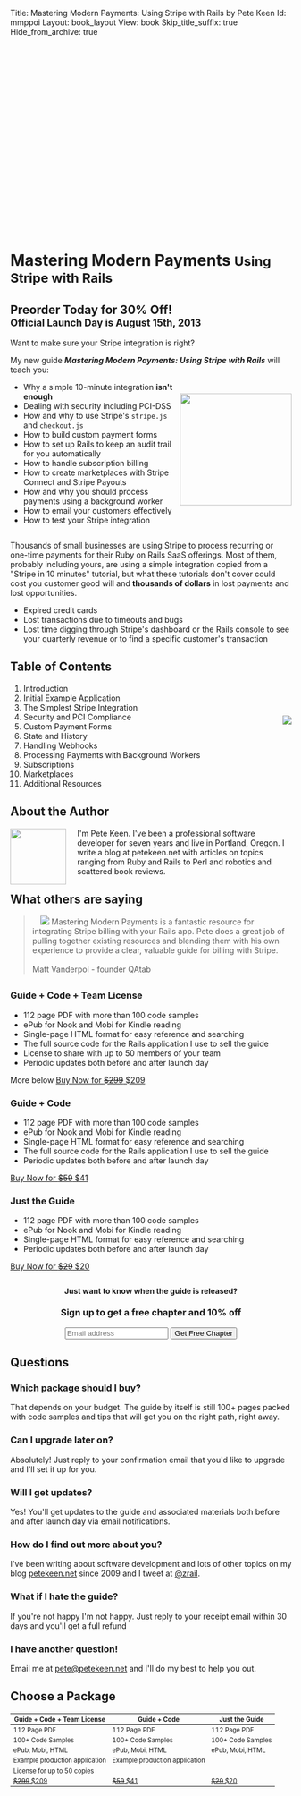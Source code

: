 Title: Mastering Modern Payments: Using Stripe with Rails by Pete Keen
Id: mmppoi
Layout: book_layout
View: book
Skip_title_suffix: true
Hide_from_archive: true

<div id="paymentModal" class="modal hide fade" role="dialog">
  <div class="modal-body">
    <iframe src="" style="zoom:0.6" width="99.6%" height="550" frameborder="0"></iframe>
  </div>
</div>


<h1 class="book">Mastering Modern Payments <small>Using Stripe with Rails</small></h1>

<h2 class="preorder">Preorder Today for 30% Off!<br><small>Official Launch Day is August 15th, 2013</small></h2>

<div class="question">
Want to make sure your Stripe integration is right?
</div>

<p>
    My new guide <strong><em>Mastering Modern Payments: Using Stripe with Rails</em></strong> will teach you:
</p>

<div>
<img style="float: right; height: 200px; padding-top: 20px;" src="http://files.bugsplatcdn.com/files/c8d07c7429a014d29fda/book_stack_small.png" />
<ul>
<li>Why a simple 10-minute integration <strong>isn't enough</strong>
<li>Dealing with security including PCI-DSS
<li>How and why to use Stripe's <code>stripe.js</code> and <code>checkout.js</code>
<li>How to build custom payment forms
<li>How to set up Rails to keep an audit trail for you automatically
<li>How to handle subscription billing
<li>How to create marketplaces with Stripe Connect and Stripe Payouts
<li>How and why you should process payments using a background worker
<li>How to email your customers effectively
<li>How to test your Stripe integration
</ul>

<p style="margin-top: 2em">
Thousands of small businesses are using Stripe to process recurring or one-time payments for their Ruby on Rails SaaS offerings. Most of them, probably including yours, are using a simple integration copied from a "Stripe in 10 minutes" tutorial, but what these tutorials don't cover could cost you customer good will and  <strong>thousands of dollars</strong> in lost payments and lost opportunities.</p>

<ul>
<li>Expired credit cards
<li>Lost transactions due to timeouts and bugs
<li>Lost time digging through Stripe's dashboard or the Rails console to see your quarterly revenue or to find a specific customer's transaction
</ul>

<div style="margin-top: 2em; margin-bottom: 2em">
<img style="float: right; margin-left: 20px; padding-top: 100px;" src="http://files.bugsplatcdn.com/files/a8dab64c9e6402ee7b16/stripe_rails.png">
<h2>Table of Contents</h2>
<ol>
<li>Introduction
<li>Initial Example Application
<li>The Simplest Stripe Integration
<li>Security and PCI Compliance
<li>Custom Payment Forms
<li>State and History
<li>Handling Webhooks
<li>Processing Payments with Background Workers
<li>Subscriptions
<li>Marketplaces
<li>Additional Resources
</ol>
</div>

<div style="margin-top: 2em; margin-bottom: 2em">
<h2>About the Author</h2>
<p>
<img class="thumbnail" src="http://files.bugsplatcdn.com/files/54919f94183b56488a1e/me-small.png" style="float:left; margin-right: 20px; height:100px;">
I'm Pete Keen. I've been a professional software developer for seven years and live in Portland, Oregon. I write a blog at petekeen.net with articles on topics ranging from Ruby and Rails to Perl and robotics and scattered book reviews.
</p>
</div>

<div style="margin-top: 2em; margin-bottom: 2em">
<h2>What others are saying</h2>
<blockquote>
<img class="thumbnail pull-right" src="http://files.bugsplatcdn.com/files/2a34b4be575a85bdf517/matt_vanderpol.jpg" style="margin-left: 1em;">
Mastering Modern Payments is a fantastic resource for integrating Stripe billing with your Rails app. Pete does a great job of pulling together existing resources and blending them with his own experience to provide a clear, valuable guide for billing with Stripe.
<br><br>
Matt Vanderpol - founder QAtab
</blockquote>
</div>

<div class="well">
<h3>Guide + Code + Team License</h3>
<ul class="archive-list">
<li><span class="mmp-icon"><i class="icon-edit"></i></span> 112 page PDF with more than 100 code samples
<li><span class="mmp-icon"><i class="icon-download-alt"></i></span> ePub for Nook and Mobi for Kindle reading
<li><span class="mmp-icon"><i class="icon-html5"></i></span> Single-page HTML format for easy reference and searching
<li><span class="mmp-icon"><i class="icon-code"></i></span> The full source code for the Rails application I use to sell the guide
<li><span class="mmp-icon"><i class="icon-group"></i></span> License to share with up to 50 members of your team
<li><span class="mmp-icon"><i class="icon-bell"></i></span> Periodic updates both before and after launch day
</ul>
<span class="pull-right date">More below <i class="icon-arrow-down"></i></span>
<a class="btn btn-large btn-success payment-button" data-permalink="mastering-modern-payments-team" href="https://sales.petekeen.net/buy/mastering-modern-payments-team">Buy Now for <del>$299</del> $209</a>
</div>

<div class="well highlight">
<h3>Guide + Code</h3>
<ul class="archive-list">
<li><span class="mmp-icon"><i class="icon-edit"></i></span> 112 page PDF with more than 100 code samples
<li><span class="mmp-icon"><i class="icon-download-alt"></i></span> ePub for Nook and Mobi for Kindle reading
<li><span class="mmp-icon"><i class="icon-html5"></i></span> Single-page HTML format for easy reference and searching
<li><span class="mmp-icon"><i class="icon-code"></i></span> The full source code for the Rails application I use to sell the guide
<li><span class="mmp-icon"><i class="icon-bell"></i></span> Periodic updates both before and after launch day
</ul>
<a class="btn btn-large btn-success payment-button" data-permalink="mastering-modern-payments-deluxe" href="https://sales.petekeen.net/buy/mastering-modern-payments-deluxe">Buy Now for <del>$59</del> $41</a>
</div>

<div class="well">
<h3>Just the Guide</h3>
<ul class="archive-list">
<li><span class="mmp-icon"><i class="icon-edit"></i></span> 112 page PDF with more than 100 code samples
<li><span class="mmp-icon"><i class="icon-download-alt"></i></span> ePub for Nook and Mobi for Kindle reading
<li><span class="mmp-icon"><i class="icon-html5"></i></span> Single-page HTML format for easy reference and searching
<li><span class="mmp-icon"><i class="icon-bell"></i></span> Periodic updates both before and after launch day
</ul>
<a class="btn btn-large btn-success payment-button" data-permalink="mastering-modern-payments" href="https://sales.petekeen.net/buy/mastering-modern-payments">Buy Now for <del>$29</del> $20</a></a>
</div>

<div class="well" style="margin-top: 2em; margin-bottom: 2em; text-align: center;">
  <h3><small>Just want to know when the guide is released?</small><br><br>Sign up to get a free chapter and 10% off</h3>
  <form action="http://bugsplat.us6.list-manage.com/subscribe/post?u=4d4742d4ee66f8c62af747acb&amp;id=1920a1a25a" method="post" class="form form-big form-inline" target="_blank">
      <div class="input-append">
  	<input type="email" class='text input-xlarge' value="" name="EMAIL" id="mce-EMAIL" placeholder="Email address">
  	<input type="submit" value="Get Free Chapter" name="subscribe" id="mc-embedded-subscribe" class="btn btn-primary btn-large">
      </div>
  </form>
</div>


## Questions

### Which package should I buy?

That depends on your budget. The guide by itself is still 100+ pages packed with code samples and tips that will get you on the right path, right away.

### Can I upgrade later on?

Absolutely! Just reply to your confirmation email that you'd like to upgrade and I'll set it up for you.

### Will I get updates?

Yes! You'll get updates to the guide and associated materials both before and after launch day via email notifications.

### How do I find out more about you?

I've been writing about software development and lots of other topics on my blog <a href="http://www.petekeen.net">petekeen.net</a> since 2009 and I tweet at <a href="https://twitter.com/zrail">@zrail</a>.</p>

### What if I hate the guide?

If you're not happy I'm not happy. Just reply to your receipt email within 30 days and you'll get a full refund

### I have another question!

Email me at <a href="mailto:pete@petekeen.net">pete@petekeen.net</a> and I'll do my best to help you out.

## Choose a Package

<table class="table" style="font-size: 0.8em">
  <thead>
    <tr>
      <th>Guide + Code + Team License</th>
      <th class="highlight">Guide + Code</th>
      <th>Just the Guide</th>
    </tr>
  </thead>
  <tbody>
    <tr>
      <td>112 Page PDF</td>
      <td class="highlight">112 Page PDF</td>
      <td>112 Page PDF</td>
    </tr>
    <tr>
      <td>100+ Code Samples</td>
      <td class="highlight">100+ Code Samples</td>
      <td>100+ Code Samples</td>
    </tr>
    <tr>
      <td>ePub, Mobi, HTML</td>
      <td class="highlight">ePub, Mobi, HTML</td>
      <td>ePub, Mobi, HTML</td>
    </tr>
    <tr>
      <td>Example production application</td>
      <td class="highlight">Example production application</td>
      <td>&nbsp;</td>
    </tr>
    <tr>
      <td>License for up to 50 copies</td>
      <td class="highlight">&nbsp;</td>
      <td>&nbsp;</td>
    </tr>
    <tr>
      <td><a class="btn btn-large btn-success payment-button" data-permalink="mastering-modern-payments-team" href="https://sales.petekeen.net/buy/mastering-modern-payments-team"><del>$299</del> $209</a></td>
      <td class="highlight"><a class="btn btn-large btn-success payment-button" data-permalink="mastering-modern-payments-deluxe" href="https://sales.petekeen.net/buy/mastering-modern-payments-deluxe"><del>$59</del> $41</a></td>
      <td><a class="btn btn-large btn-success payment-button" data-permalink="mastering-modern-payments" href="https://sales.petekeen.net/buy/mastering-modern-payments"><del>$29</del> $20</a></td>
    </tr>
  </tbody>
</table>

